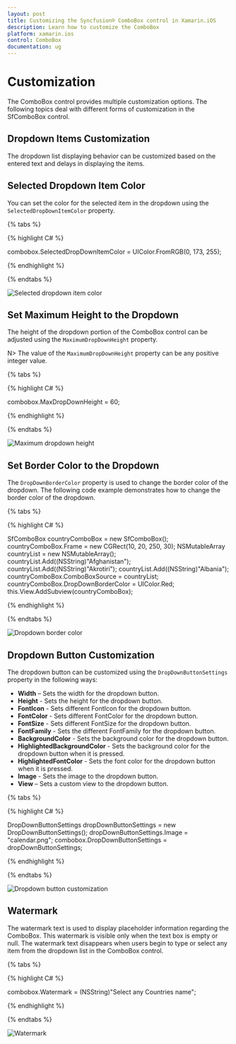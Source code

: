 ```yaml
---
layout: post
title: Customizing the Syncfusion® ComboBox control in Xamarin.iOS
description: Learn how to customize the ComboBox
platform: xamarin.ios
control: ComboBox
documentation: ug
---
```


# Customization

The ComboBox control provides multiple customization options. The following topics deal with different forms of customization in the SfComboBox control.

## Dropdown Items Customization

The dropdown list displaying behavior can be customized based on the entered text and delays in displaying the items. 

## Selected Dropdown Item Color

You can set the color for the selected item in the dropdown using the `SelectedDropDownItemColor` property.

{% tabs %}

{% highlight C# %}

combobox.SelectedDropDownItemColor = UIColor.FromRGB(0, 173, 255);

{% endhighlight %}

{% endtabs %}

![Selected dropdown item color](images/selecteddropdownitemcolor.png)

## Set Maximum Height to the Dropdown

The height of the dropdown portion of the ComboBox control can be adjusted using the `MaximumDropDownHeight` property.

N> The value of the `MaximumDropDownHeight` property can be any positive integer value.

{% tabs %}

{% highlight C# %}

combobox.MaxDropDownHeight = 60;

{% endhighlight %}

{% endtabs %}

![Maximum dropdown height](images/maximumdropdownheight.png)

## Set Border Color to the Dropdown

The `DropDownBorderColor` property is used to change the border color of the dropdown. The following code example demonstrates how to change the border color of the dropdown.

{% tabs %}

{% highlight C# %}
    
SfComboBox countryComboBox = new SfComboBox();
countryComboBox.Frame = new CGRect(10, 20, 250, 30);
NSMutableArray countryList = new NSMutableArray();
countryList.Add((NSString)"Afghanistan");
countryList.Add((NSString)"Akrotiri");
countryList.Add((NSString)"Albania");
countryComboBox.ComboBoxSource = countryList;
countryComboBox.DropDownBorderColor = UIColor.Red;
this.View.AddSubview(countryComboBox);

{% endhighlight %}

{% endtabs %}

![Dropdown border color](images/drop-down-border-color.png)

## Dropdown Button Customization

The dropdown button can be customized using the `DropDownButtonSettings` property in the following ways:

* **Width** – Sets the width for the dropdown button.
* **Height** - Sets the height for the dropdown button.
* **FontIcon** - Sets different FontIcon for the dropdown button.
* **FontColor** - Sets different FontColor for the dropdown button.
* **FontSize** - Sets different FontSize for the dropdown button.
* **FontFamily** - Sets the different FontFamily for the dropdown button.
* **BackgroundColor** - Sets the background color for the dropdown button.
* **HighlightedBackgroundColor** - Sets the background color for the dropdown button when it is pressed.
* **HighlightedFontColor** - Sets the font color for the dropdown button when it is pressed.
* **Image** - Sets the image to the dropdown button.
* **View** – Sets a custom view to the dropdown button.

{% tabs %}

{% highlight C# %}

DropDownButtonSettings dropDownButtonSettings = new DropDownButtonSettings(); 
dropDownButtonSettings.Image = "calendar.png"; 
combobox.DropDownButtonSettings = dropDownButtonSettings; 

{% endhighlight %}

{% endtabs %}

![Dropdown button customization](images/buttoncustomization.png)

## Watermark

The watermark text is used to display placeholder information regarding the ComboBox. This watermark is visible only when the text box is empty or null. The watermark text disappears when users begin to type or select any item from the dropdown list in the ComboBox control.

{% tabs %}

{% highlight C# %}

combobox.Watermark = (NSString)"Select any Countries name"; 

{% endhighlight %}

{% endtabs %}

![Watermark](images/watermark.png)